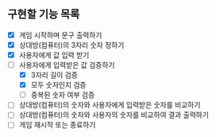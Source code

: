 ## 구현할 기능 목록
- [x] 게임 시작하며 문구 출력하기
- [x] 상대방(컴퓨터)의 3자리 숫자 정하기
- [x] 사용자에게 값 입력 받기
- [ ] 사용자에게 입력받은 값 검증하기
  - [x] 3자리 길이 검증
  - [x] 모두 숫자인지 검증
  - [ ] 중복된 숫자 여부 검증
- [ ] 상대방(컴퓨터)의 숫자와 사용자에게 입력받은 숫자를 비교하기
- [ ] 상대방(컴퓨터)의 숫자와 사용자의 숫자를 비교하여 결과 출력하기
- [ ] 게임 재시작 또는 종료하기